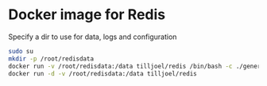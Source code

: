 # Docker image for Redis

Specify a dir to use for data, logs and configuration

```bash
sudo su
mkdir -p /root/redisdata
docker run -v /root/redisdata:/data tilljoel/redis /bin/bash -c ./generate_config.sh
docker run -d -v /root/redisdata:/data tilljoel/redis
```
